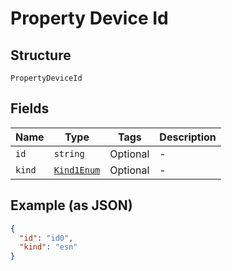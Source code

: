 
# Property Device Id

## Structure

`PropertyDeviceId`

## Fields

| Name | Type | Tags | Description |
|  --- | --- | --- | --- |
| `id` | `string` | Optional | - |
| `kind` | [`Kind1Enum`](../../doc/models/kind-1-enum.md) | Optional | - |

## Example (as JSON)

```json
{
  "id": "id0",
  "kind": "esn"
}
```

